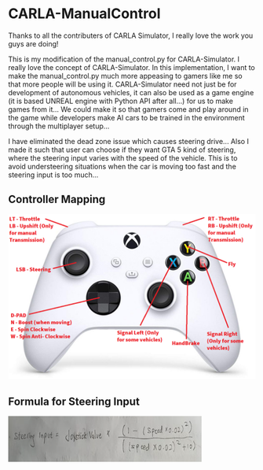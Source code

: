 # CARLA-ManualControl

Thanks to all the contributers of CARLA Simulator, I really love the work you guys are doing!

This is my modification of the manual_control.py for CARLA-Simulator. I really love the concept of CARLA-Simulator. 
In this implementation, I want to make the manual_control.py much more appeasing to gamers like me so that more 
people will be using it. CARLA-Simulator need not just be for development of autonomous vehicles, it can also be used as
a game engine (it is based UNREAL engine with Python API after all...) for us to make games from it... We could make it so
that gamers come and play around in the game while developers make AI cars to be trained in the environment through the 
multiplayer setup... 

I have eliminated the dead zone issue which causes steering drive... Also I made it such that user can choose if they want
GTA 5 kind of steering, where the steering input varies with the speed of the vehicle. This is to avoid understeering situations
when the car is moving too fast and the steering input is too much...

## Controller Mapping
![XBOX Control Mapping](https://github.com/YEOWEIHNGWHYELAB/CARLA-ManualControl/blob/main/Images/XboxKey.png)

## Formula for Steering Input 
![Steering INPUT Formula](https://github.com/YEOWEIHNGWHYELAB/CARLA-ManualControl/blob/main/Images/FormulaForSteeringInput.png)
